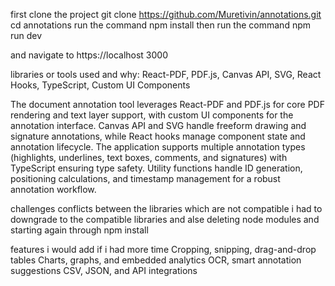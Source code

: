 first clone the project 
git clone https://github.com/Muretivin/annotations.git
cd annotations 
run the command 
npm install
then run the command 
npm run dev

and navigate to https://localhost 3000


 libraries or tools used and why:
 React-PDF, PDF.js, Canvas API, SVG, React Hooks, TypeScript, Custom UI Components

 The document annotation tool leverages React-PDF and PDF.js for core PDF rendering and text layer support, with custom UI components for the annotation interface. Canvas API and SVG handle freeform drawing and signature annotations, while React hooks manage component state and annotation lifecycle. The application supports multiple annotation types (highlights, underlines, text boxes, comments, and signatures) with TypeScript ensuring type safety. Utility functions handle ID generation, positioning calculations, and timestamp management for a robust annotation workflow.


challenges
conflicts between the libraries which are not compatible
i had to downgrade to the compatible libraries and alse deleting node modules and starting again through npm install


features i would add if i had more time
Cropping, snipping, drag-and-drop tables
Charts, graphs, and embedded analytics
OCR, smart annotation suggestions
CSV, JSON, and API integrations